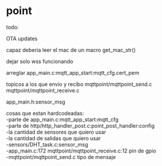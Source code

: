 # point

todo:

OTA updates

capaz deberia leer el mac de un macro get_mac_str()

dejar solo wss funcionando

arreglar app_main.c:mqtt_app_start:mqtt_cfg.cert_pem

topicos a los que envio y recibo mqttpoint/mqttpoint_send.c mqttpoint/mqttpoint_receive.c

app_main.h:sensor_msg

cosas que estan hardcodeadas:
<br>  -parte de app_main.c:mqtt_app_start:mqtt_cfg
<br>  -parte de http/http_handler_post.c:point_post_handler:config
<br>  -la cantidad de sensores que quiero usar
<br>  -la cantidad de salidas que quiero usar
<br>  -sensors/DHT_task.c:sensor_msg
<br>  -app_main.c:172 mqttpoint/mqttpoint_receive.c:12 pin de gpio
<br>  -mqttpoint/mqttpoint_send.c tipo de mensaje